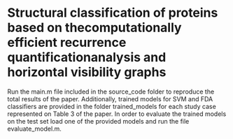 # Structural classification of proteins based on thecomputationally efficient recurrence quantificationanalysis and horizontal visibility graphs

Run the main.m file included in the source_code folder to reproduce the total results of the paper. Additionally, trained models for SVM and FDA classifiers are provided in the folder trained_models for each study case represented on Table 3 of the paper. In order to evaluate the trained models on the test set load one of the provided models and run the file evaluate_model.m. 
